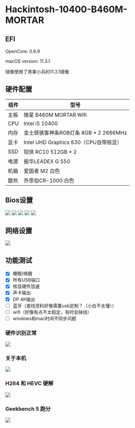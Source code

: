 # Hackintosh-10400-B460M-MORTAR
## EFI 
OpenCore: 0.6.9

macOS version: 11.3.1

镜像使用了黑果小兵的11.3.1镜像

## 硬件配置
|组件|型号|
|------|------|
|主板|微星 B460M MORTAR Wifi|
|CPU|Intel i5 10400|
|内存|金士顿骇客神条RGB灯条 8GB * 2 2666MHz|
|显卡|Intel UHD Graphics 630（CPU自带核显） |
|SSD|铠侠 RC10 512GB * 2|
|电源|振华LEADEX G 550|
|机箱|爱国者 M2 白色|
|散热|乔思伯CR-1000 白色|

## Bios设置
![](./images/pic1.png)
![](./images/pic2.png)
![](./images/pic3.png)
![](./images/pic4.png)
![](./images/pic5.png)

## 网络设置
![](./images/pic.png)

## 功能测试
- [x] 睡眠/唤醒
- [x] 所有USB端口
- [x] 核显硬件加速
- [x] 声卡输出
- [x] DP 4K输出 
- [ ] 蓝牙（查找资料好像需要usb定制？（小白不太懂））
- [ ] wifi（好像有点不太稳定，有时会掉线）
- [ ] windows和mac时间不同步问题

### 硬件识别正常
![](./images/pic6.png)

### 关于本机
![](./images/pic7.png)

### H264 和 HEVC 硬解
![](./images/pic8.png)

### Geekbench 5 跑分
![](./images/pic9.png)
